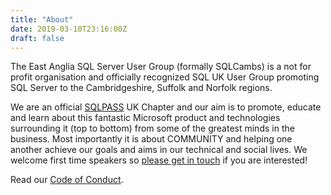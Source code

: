 ```yaml
---
title: "About"
date: 2019-03-10T23:16:00Z
draft: false
---
```

The East Anglia SQL Server User Group (formally SQLCambs) is a not for profit organisation and officially recognized SQL UK User Group promoting SQL Server to the Cambridgeshire, Suffolk and Norfolk regions.

We are an official [SQLPASS](https://www.pass.org "SQL Pass") UK Chapter and our aim is to promote, educate and learn about this fantastic Microsoft product and technologies surrounding it (top to bottom) from some of the greatest minds in the business. Most importantly it is about COMMUNITY and helping one another achieve our goals and aims in our technical and social lives. We welcome first time speakers so [please get in touch](/submit "Get in touch") if you are interested!

Read our [Code of Conduct](/code-of-conduct "Code of Conduct").